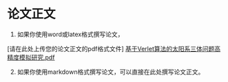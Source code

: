 # 论文正文

1. 如果你使用word或latex格式撰写论文，

[请在此处上传您的论文正文的pdf格式文件]
[基于Verlet算法的太阳系三体问题高精度模拟研究.pdf](https://github.com/user-attachments/files/20852870/Verlet.pdf)


2. 如果你使用markdown格式撰写论文，可以直接在此处撰写论文正文。

